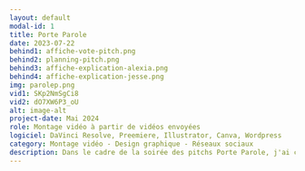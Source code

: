 ```yaml
---
layout: default
modal-id: 1
title: Porte Parole
date: 2023-07-22
behind1: affiche-vote-pitch.png
behind2: planning-pitch.png
behind3: affiche-explication-alexia.png
behind4: affiche-explication-jesse.png
img: parolep.png
vid1: SKp2NmSgCi8
vid2: dO7XW6P3_oU
alt: image-alt
project-date: Mai 2024
role: Montage vidéo à partir de vidéos envoyées
logiciel: DaVinci Resolve, Preemiere, Illustrator, Canva, Wordpress
category: Montage vidéo - Design graphique - Réseaux sociaux
description: Dans le cadre de la soirée des pitchs Porte Parole, j'ai créé des vidéos visant à présenter les participants avant leur entrée sur scène. Les vidéos ont été réalisées à partir de séquences filmées par les participants eux-mêmes pendant leur processus de création. La vidéo que vous voyez est celle du gagnant de la soirée. En allant à droite, vous verrez également une vidéo que j'ai fait pour leur réseaux sociaux.
---
```

